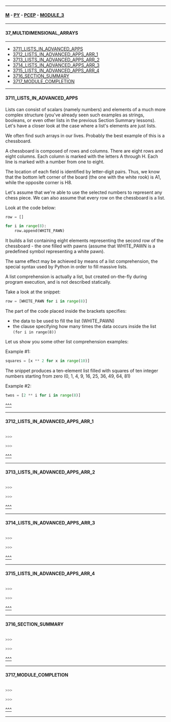 
---

#### [M](https://github.com/ttltrk/TTT/blob/master/menu.md) - [PY](https://github.com/ttltrk/TTT/blob/master/PY/PY.md) - [PCEP](https://github.com/ttltrk/TTT/blob/master/PY/PCEP/PCEP.md) - [MODULE_3](https://github.com/ttltrk/TTT/blob/master/PY/PCEP/MODULE_3/MODULE_3.md)

---

#### 37_MULTIDIMENSIONAL_ARRAYS

---

* [3711_LISTS_IN_ADVANCED_APPS](#3711_LISTS_IN_ADVANCED_APPS)
* [3712_LISTS_IN_ADVANCED_APPS_ARR_1](#3712_LISTS_IN_ADVANCED_APPS_ARR_1)
* [3713_LISTS_IN_ADVANCED_APPS_ARR_2](#3713_LISTS_IN_ADVANCED_APPS_ARR_2)
* [3714_LISTS_IN_ADVANCED_APPS_ARR_3](#3714_LISTS_IN_ADVANCED_APPS_ARR_3)
* [3715_LISTS_IN_ADVANCED_APPS_ARR_4](#3715_LISTS_IN_ADVANCED_APPS_ARR_4)
* [3716_SECTION_SUMMARY](#3716_SECTION_SUMMARY)
* [3717_MODULE_COMPLETION](#3717_MODULE_COMPLETION)

---

#### 3711_LISTS_IN_ADVANCED_APPS

Lists can consist of scalars (namely numbers) and elements of a much more complex
structure (you've already seen such examples as strings, booleans, or even other lists in the
previous Section Summary lessons). Let's have a closer look at the case where a list's elements are just lists.

We often find such arrays in our lives. Probably the best example of this is a chessboard.

A chessboard is composed of rows and columns. There are eight rows and eight columns.
Each column is marked with the letters A through H. Each line is marked with a number from one to eight.

The location of each field is identified by letter-digit pairs. Thus, we know
that the bottom left corner of the board (the one with the white rook) is A1, while the opposite corner is H8.

Let's assume that we're able to use the selected numbers to represent any chess piece.
We can also assume that every row on the chessboard is a list.

Look at the code below:

```py
row = []

for i in range(8):
    row.append(WHITE_PAWN)
```

It builds a list containing eight elements representing the second row of the chessboard - the one filled with pawns (assume that WHITE_PAWN is a predefined symbol representing a white pawn).

The same effect may be achieved by means of a list comprehension, the special syntax used by Python in order to fill massive lists.

A list comprehension is actually a list, but created on-the-fly during program execution, and is not described statically.

Take a look at the snippet:

```py
row = [WHITE_PAWN for i in range(8)]
```

The part of the code placed inside the brackets specifies:

- the data to be used to fill the list (WHITE_PAWN)
- the clause specifying how many times the data occurs inside the list ```(for i in range(8))```

Let us show you some other list comprehension examples:

Example #1:

```py
squares = [x ** 2 for x in range(10)]
```

The snippet produces a ten-element list filled with squares of ten integer numbers starting from zero (0, 1, 4, 9, 16, 25, 36, 49, 64, 81)

Example #2:

```py
twos = [2 ** i for i in range(8)]
```

[^^^](#37_MULTIDIMENSIONAL_ARRAYS)

---

#### 3712_LISTS_IN_ADVANCED_APPS_ARR_1

```py

>>>

>>>
```

[^^^](#37_MULTIDIMENSIONAL_ARRAYS)

---

#### 3713_LISTS_IN_ADVANCED_APPS_ARR_2

```py

>>>

>>>
```

[^^^](#37_MULTIDIMENSIONAL_ARRAYS)

---

#### 3714_LISTS_IN_ADVANCED_APPS_ARR_3

```py

>>>

>>>
```

[^^^](#37_MULTIDIMENSIONAL_ARRAYS)

---

#### 3715_LISTS_IN_ADVANCED_APPS_ARR_4

```py

>>>

>>>
```

[^^^](#37_MULTIDIMENSIONAL_ARRAYS)

---

#### 3716_SECTION_SUMMARY

```py

>>>

>>>
```

[^^^](#37_MULTIDIMENSIONAL_ARRAYS)

---

#### 3717_MODULE_COMPLETION

```py

>>>

>>>
```

[^^^](#37_MULTIDIMENSIONAL_ARRAYS)

---
